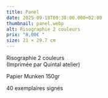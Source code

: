 ```yaml
---
title: Panel
date: 2025-09-18T09:38:00.000+02:00
thumbnail: panel.webp
alt: Risographie 2 couleurs
prix: "8,00€ "
size: 21 × 29.7 cm
---
```

Risographie 2 couleurs\
(Imprimée par Quintal atelier)

<p class=date>Papier Munken 150gr</p>
<p class=date>40 exemplaires signés</p>
